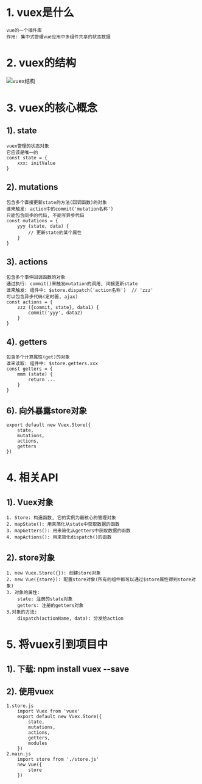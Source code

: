 # 1. vuex是什么
	vue的一个插件库
	作用: 集中式管理vue应用中多组件共享的状态数据
	
# 2. vuex的结构 
![vuex结构](https://vuex.vuejs.org/zh-cn/images/vuex.png)

# 3. vuex的核心概念
## 1). state
	vuex管理的状态对象
	它应该是唯一的
	const state = {
		xxx: initValue
	}
## 2). mutations
	包含多个直接更新state的方法(回调函数)的对象
	谁来触发: action中的commit('mutation名称')
	只能包含同步的代码, 不能写异步代码
	const mutations = {
		yyy (state, data) { 
			// 更新state的某个属性
		}
	}
## 3). actions
	包含多个事件回调函数的对象
	通过执行: commit()来触发mutation的调用, 间接更新state
	谁来触发: 组件中: $store.dispatch('action名称')  // 'zzz'
	可以包含异步代码(定时器, ajax)
	const actions = {
		zzz ({commit, state}, data1) {
			commit('yyy', data2)
		}
	}
## 4). getters
	包含多个计算属性(get)的对象
	谁来读取: 组件中: $store.getters.xxx
	const getters = {
		mmm (state) {
			return ...
		}
	}


## 6). 向外暴露store对象
	export default new Vuex.Store({
		state,
		mutations,
		actions,
		getters
	})

# 4. 相关API
## 1). Vuex对象
    1. Store: 构造函数, 它的实例为最核心的管理对象
    2. mapState(): 用来简化从state中获取数据的函数
    3. mapGetters(): 用来简化从getters中获取数据的函数
    4. mapActions(): 用来简化dispatch()的函数
    
## 2). store对象
    1. new Vuex.Store({}): 创建store对象
	2. new Vue({store}): 配置store对象(所有的组件都可以通过$store属性得到store对象)
	3. 对象的属性:
	    state: 注册的state对象
	    getters: 注册的getters对象
	3.对象的方法:
	    dispatch(actionName, data): 分发给action 

# 5. 将vuex引到项目中
## 1). 下载: npm install vuex --save
## 2). 使用vuex
	1.store.js
		import Vuex from 'vuex'
		export default new Vuex.Store({
			state,
			mutations,
			actions,
			getters,
			modules
		})
	2.main.js
		import store from './store.js'
		new Vue({
			store
		})
